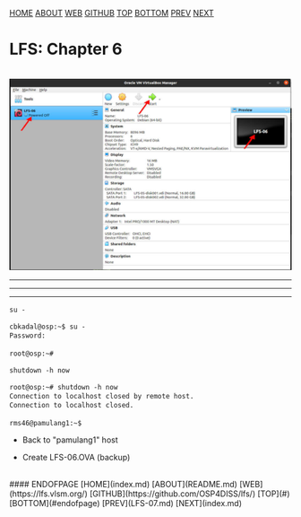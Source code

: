 ---
---

[HOME](index.md)
[ABOUT](README.md)
[WEB](https://lfs.vlsm.org/)
[GITHUB](https://github.com/OSP4DISS/lfs/)
[TOP](#)
[BOTTOM](#endofpage)
[PREV](LFS-07.md)
[NEXT](index.md)

# LFS: Chapter 6

<br>
<img src="pictures/LFS-A41.jpg" width="960">

<hr>
<hr>
<hr>


```
su -
```

```
cbkadal@osp:~$ su -
Password:

root@osp:~#

```

```
shutdown -h now

```

```
root@osp:~# shutdown -h now
Connection to localhost closed by remote host.
Connection to localhost closed.

rms46@pamulang1:~$

```

* Back to "pamulang1" host

* Create LFS-06.OVA (backup)

<br>
#### ENDOFPAGE
[HOME](index.md)
[ABOUT](README.md)
[WEB](https://lfs.vlsm.org/)
[GITHUB](https://github.com/OSP4DISS/lfs/)
[TOP](#)
[BOTTOM](#endofpage)
[PREV](LFS-07.md)
[NEXT](index.md)
<br>

